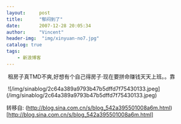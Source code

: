 ```yaml
---
layout:     post
title:      "郁闷到了"
date:       2007-12-28 20:05:34
author:     "Vincent"
header-img:  "img/xinyuan-no7.jpg"
catalog: true
tags:
    - 新浪博客
---
```




 租房子真TMD不爽,好想有个自己得房子·现在要拼命赚钱天天上班。。靠

<img>
![/img/sinablog/2c64a389a9793b47b5dffd7f75430133.jpeg](/img/sinablog/2c64a389a9793b47b5dffd7f75430133.jpeg)





转移自: (http://blog.sina.com.cn/s/blog_542a395501008a6m.html)[http://blog.sina.com.cn/s/blog_542a395501008a6m.html]
